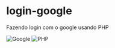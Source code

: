 # login-google
 Fazendo login com o google usando PHP


![Google](https://img.shields.io/badge/google-4285F4?style=for-the-badge&logo=google&logoColor=white)  ![PHP](https://img.shields.io/badge/php-%23777BB4.svg?style=for-the-badge&logo=php&logoColor=white)
